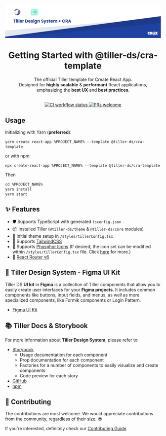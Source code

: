<img width="914" alt="Tiller Design System with CRA" src="https://raw.githubusercontent.com/croz-ltd/tiller-starter-cra/master/template/template_banner.jpg" align="center">
<br />

<div align="center" >
<h1>Getting Started with @tiller-ds/cra-template</h1>
The official Tiller template for Create React App. <br>
Designed for <strong>highly scalable</strong> & <strong>performant</strong> React applications, <br /> emphasizing the <strong>best UX</strong> and <strong>best practices</strong>.
</div>

<br />

<p align="center">
  <a href="https://github.com/croz-ltd/tiller-starter-cra/actions/workflows/build.yml">
    <img src="https://github.com/croz-ltd/tiller-starter-cra/actions/workflows/build.yml/badge.svg" alt="CI workflow status" />
  </a>
  <a href="https://github.com/croz-ltd/tiller-starter-cra/blob/master/CONTRIBUTING.md">
    <img src="https://img.shields.io/badge/PRs-welcome-brightgreen.svg" alt="PRs welcome" />
  </a>
</p>

## Usage

Initializing with Yarn (**preferred**):

```shell script
yarn create react-app %PROJECT_NAME% --template @tiller-ds/cra-template
```

or with npm:

```shell script
npx create-react-app %PROJECT_NAME% --template @tiller-ds/cra-template
``` 

Then

```shell script
cd %PROJECT_NAME%
yarn install
yarn start
```

## ✨ Features

- 🛡 Supports TypeScript with generated `tsconfig.json`
- 📦️ Installed Tiller (`@tiller-ds/theme` & `@tiller-ds/core` modules)
- 🎨 Initial theme setup in `/styles/tillerConfig.tsx`
- 📌 Supports [TailwindCSS](https://tailwindcss.com/)
- 📌 Supports [Phosphor Icons](https://phosphoricons.com/) (If desired, the icon set can be modified within `/styles/tillerConfig.tsx` file. Click [here](https://croz-ltd.github.io/tiller/?path=/docs/component-library-icons-icon--icon-factory#using-custom-icon-library) for more.)
- 📌 [React Router v6](https://reactrouter.com/en/main)

## 🎨 Tiller Design System - Figma UI Kit

Tiller DS **UI kit** in **Figma** is a collection of Tiller components that allow you to easily create user interfaces for your **Figma projects**. It includes common components like buttons, input fields, and menus, as well as more specialized components, like Formik components or Login Pattern.

- [Figma UI Kit](https://www.figma.com/file/QVaavJ0ZFn1AOsBnTjr7F1/Tiller-Design-System---UI-KIT?node-id=8627%3A11169&t=F3NI5LM7tIG1qSnq-0)

## 📚 Tiller Docs & Storybook

For more information about **Tiller Design System**, please refer to:

- [Storybook](https://croz-ltd.github.io/tiller/?path=/docs/introduction--page) 
  - Usage documentation for each component
  - Prop documentation for each component
  - Factories for a number of components to easily visualize and create components
  - Code preview for each story
- [GitHub](https://github.com/croz-ltd/tiller)
- [npm](https://www.npmjs.com/package/@tiller-ds/core)

## 🙌 Contributing

The contributions are most welcome. We would appreciate contributions from the community, regardless of their size. 😍

If you're interested, definitely check our [Contributing Guide](https://github.com/croz-ltd/tiller-starter-cra/blob/master/CONTRIBUTING.md).
